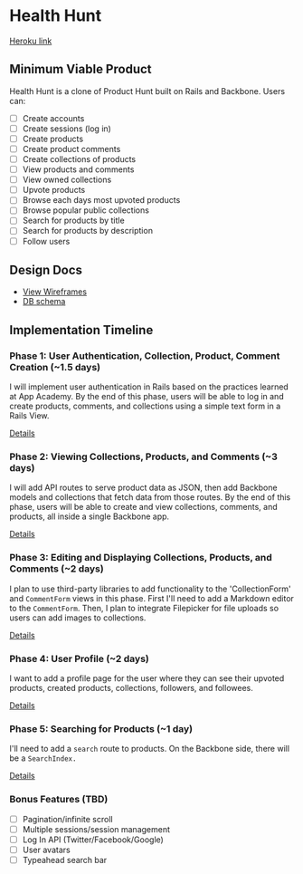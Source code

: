 # Health Hunt

[Heroku link][heroku]

[heroku]: https://producthuntclone.herokuapp.com/

## Minimum Viable Product
Health Hunt is a clone of Product Hunt built on Rails and Backbone. Users can:

- [ ] Create accounts
- [ ] Create sessions (log in)
- [ ] Create products
- [ ] Create product comments
- [ ] Create collections of products
- [ ] View products and comments
- [ ] View owned collections
- [ ] Upvote products
- [ ] Browse each days most upvoted products
- [ ] Browse popular public collections
- [ ] Search for products by title
- [ ] Search for products by description
- [ ] Follow users

## Design Docs
* [View Wireframes][views]
* [DB schema][schema]

[views]: ./docs/views.md
[schema]: ./docs/schema.md

## Implementation Timeline

### Phase 1: User Authentication, Collection, Product, Comment Creation (~1.5 days)
I will implement user authentication in Rails based on the practices
learned at App Academy. By the end of this phase, users will be able to
log in and create products, comments, and collections using a simple
text form in a Rails View.

[Details][phase-one]

### Phase 2: Viewing Collections, Products, and Comments (~3 days)
I will add API routes to serve product data as JSON, then add Backbone
models and collections that fetch data from those routes. By the end of
this phase, users will be able to create and view collections, comments,
and products, all inside a single Backbone app.

[Details][phase-two]

### Phase 3: Editing and Displaying Collections, Products, and Comments (~2 days)
I plan to use third-party libraries to add functionality to the
'CollectionForm' and `CommentForm` views in this phase.
First I'll need to add a Markdown editor to the `CommentForm`. Then, I
plan to integrate Filepicker for file uploads so users can add images to
collections.

[Details][phase-three]

### Phase 4: User Profile (~2 days)
I want to add a profile page for the user where they can see their upvoted
products, created products, collections, followers, and followees.

[Details][phase-four]

### Phase 5: Searching for Products (~1 day)
I'll need to add a `search` route to products. On the
Backbone side, there will be a `SearchIndex.`

[Details][phase-five]

### Bonus Features (TBD)
- [ ] Pagination/infinite scroll
- [ ] Multiple sessions/session management
- [ ] Log In API (Twitter/Facebook/Google)
- [ ] User avatars
- [ ] Typeahead search bar

[phase-one]: ./docs/phases/phase1.md
[phase-two]: ./docs/phases/phase2.md
[phase-three]: ./docs/phases/phase3.md
[phase-four]: ./docs/phases/phase4.md
[phase-five]: ./docs/phases/phase5.md
